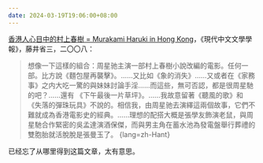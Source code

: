 ```yaml
---
date: 2024-03-19T19:06:00+08:00
---
```


[香港人心目中的村上春樹 = Murakami Haruki in Hong Kong](https://commons.ln.edu.hk/cgi/viewcontent.cgi?article=1187&context=jmlc)，《現代中文文學學報》，藤井省三，二〇〇八：
> 想像一下這樣的組合：周星驰主演一部村上春樹小說改編的電影。任何一部。比方說《麵包屋再襲擊》。……又比如《象的消失》……又或者在《家務事》之内大吃一驚的與妹妹討論手淫……而這些，無可否認，都是很周星馳的吧？……還有 《下午最後一片草坪》。……我故意留著《聽風的歌》和《失落的彈珠玩具》不說的。相信我，由周星驰去演繹這兩個故事，它們不難就成為香港電影史的經典。……理想的配搭大概是張學友飾演老鼠，與周星馳合作緊密的吳孟達演酒保傑，而與男主角在蓄水池為發電盤舉行葬禮的雙胞胎就活脫脫是張曼玉了。 {lang=zh-Hant}

已经忘了从哪里得到这篇文章，太有意思。